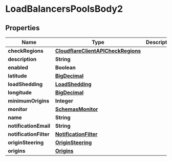 # LoadBalancersPoolsBody2

## Properties
Name | Type | Description | Notes
------------ | ------------- | ------------- | -------------
**checkRegions** | [**CloudflareClientAPICheckRegions**](CloudflareClientAPICheckRegions.md) |  |  [optional]
**description** | **String** |  |  [optional]
**enabled** | **Boolean** |  |  [optional]
**latitude** | [**BigDecimal**](BigDecimal.md) |  |  [optional]
**loadShedding** | [**LoadShedding**](LoadShedding.md) |  |  [optional]
**longitude** | [**BigDecimal**](BigDecimal.md) |  |  [optional]
**minimumOrigins** | **Integer** |  |  [optional]
**monitor** | [**SchemasMonitor**](SchemasMonitor.md) |  |  [optional]
**name** | **String** |  | 
**notificationEmail** | **String** |  |  [optional]
**notificationFilter** | [**NotificationFilter**](NotificationFilter.md) |  |  [optional]
**originSteering** | [**OriginSteering**](OriginSteering.md) |  |  [optional]
**origins** | [**Origins**](Origins.md) |  | 
